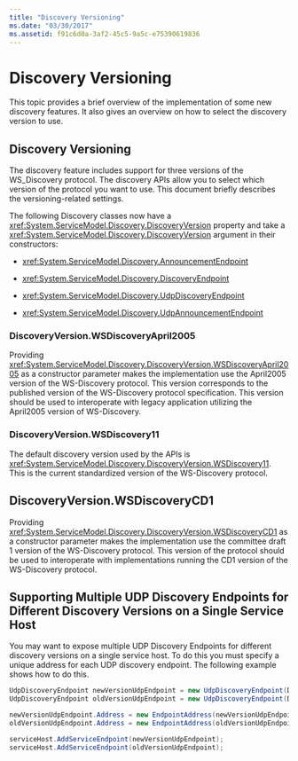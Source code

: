 ```yaml
---
title: "Discovery Versioning"
ms.date: "03/30/2017"
ms.assetid: f91c6d0a-3af2-45c5-9a5c-e75390619836
---
```

# Discovery Versioning

This topic provides a brief overview of the implementation of some new discovery features. It also gives an overview on how to select the discovery version to use.

## Discovery Versioning

The discovery feature includes support for three versions of the WS_Discovery protocol. The discovery APIs allow you to select which version of the protocol you want to use. This document briefly describes the versioning-related settings.

The following Discovery classes now have a <xref:System.ServiceModel.Discovery.DiscoveryVersion> property and take a <xref:System.ServiceModel.Discovery.DiscoveryVersion> argument in their constructors:

- <xref:System.ServiceModel.Discovery.AnnouncementEndpoint>

- <xref:System.ServiceModel.Discovery.DiscoveryEndpoint>

- <xref:System.ServiceModel.Discovery.UdpDiscoveryEndpoint>

- <xref:System.ServiceModel.Discovery.UdpAnnouncementEndpoint>

### DiscoveryVersion.WSDiscoveryApril2005

Providing <xref:System.ServiceModel.Discovery.DiscoveryVersion.WSDiscoveryApril2005> as a constructor parameter makes the implementation use the April2005 version of the WS-Discovery protocol. This version corresponds to the published version of the WS-Discovery protocol specification. This version should be used to interoperate with legacy application utilizing the April2005 version of WS-Discovery.

### DiscoveryVersion.WSDiscovery11

The default discovery version used by the APIs is <xref:System.ServiceModel.Discovery.DiscoveryVersion.WSDiscovery11>. This is the current standardized version of the WS-Discovery protocol.

## DiscoveryVersion.WSDiscoveryCD1

Providing <xref:System.ServiceModel.Discovery.DiscoveryVersion.WSDiscoveryCD1> as a constructor parameter makes the implementation use the committee draft 1 version of the WS-Discovery protocol. This version of the protocol should be used to interoperate with implementations running the CD1 version of the WS-Discovery protocol.

## Supporting Multiple UDP Discovery Endpoints for Different Discovery Versions on a Single Service Host

You may want to expose multiple UDP Discovery Endpoints for different discovery versions on a single service host. To do this you must specify a unique address for each UDP discovery endpoint. The following example shows how to do this.

```csharp
UdpDiscoveryEndpoint newVersionUdpEndpoint = new UdpDiscoveryEndpoint(DiscoveryVersion.WSDiscovery11);
UdpDiscoveryEndpoint oldVersionUdpEndpoint = new UdpDiscoveryEndpoint(DiscoveryVersion.WSDiscoveryApril2005);

newVersionUdpEndpoint.Address = new EndpointAddress(newVersionUdpEndpoint.Address.Uri.ToString() + "/version11");
oldVersionUdpEndpoint.Address = new EndpointAddress(oldVersionUdpEndpoint.Address.Uri.ToString() + "/versionApril2005");

serviceHost.AddServiceEndpoint(newVersionUdpEndpoint);
serviceHost.AddServiceEndpoint(oldVersionUdpEndpoint);
```
